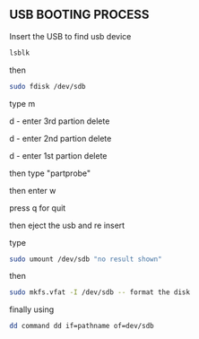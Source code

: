 ## USB BOOTING PROCESS

Insert the USB 
to find usb device
```bash
lsblk 
```

then
```bash
sudo fdisk /dev/sdb
```
type m

d - enter 3rd partion delete

d - enter 2nd partion delete

d - enter 1st partion delete

then type "partprobe"

then enter w

press q for quit

then eject the usb and re insert

type 

```bash
sudo umount /dev/sdb "no result shown"
```
then 

```bash
sudo mkfs.vfat -I /dev/sdb -- format the disk
```
finally using 

```bash
dd command dd if=pathname of=dev/sdb
```
